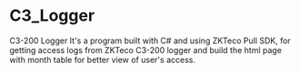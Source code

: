 # C3_Logger
C3-200 Logger
It's a program built with C# and using ZKTeco Pull SDK, for getting access logs from ZKTeco C3-200 logger and build the html page with month table for better view of user's access.
